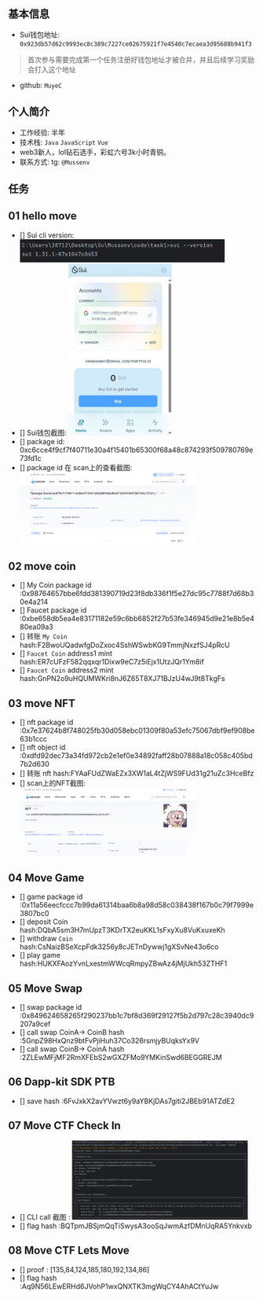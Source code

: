 ## 基本信息
- Sui钱包地址: `0x923db57d62c9993ec8c389c7227ce02675921f7e4540c7ecaea3d95688b941f3`
> 首次参与需要完成第一个任务注册好钱包地址才被合并，并且后续学习奖励会打入这个地址
- github: `MuyeC`

## 个人简介
- 工作经验: 半年
- 技术栈: `Java` `JavaScript` `Vue`
- web3新人，lol钻石选手，彩虹六号3k小时青铜。
- 联系方式: tg: `@Mussenv` 

## 任务

##   01 hello move  
- [] Sui cli version:<img src="Sui-v.png" alt="suiVersion" style="zoom:67%;" />
- [] Sui钱包截图: <img src="sui钱包.png" alt="suiWallet" style="zoom:47%;" />
- [] package id: 0xc6cce4f9cf7f40711e30a4f15401b65300f68a48c874293f509780769e73fd1c
- [] package id 在 scan上的查看截图:<img src="hellomove.png" alt="scan" style="zoom:35%;" />

##   02 move coin
- [] My Coin package id :0x98764657bbe6fdd381390719d23f8db336f1f5e27dc95c7788f7d68b30e4a214 
- [] Faucet package id :0xbe658db5ea4e83171182e59c6bb6852f27b53fe346945d9e21e8b5e480ea09a3 
- [] 转账 `My Coin` hash:F2BwoUQadwfgDoZxoc4SshWSwbKG9TmmjNxzfSJ4pRcU
- [] `Faucet Coin` address1 mint hash:ER7cUFzF582qqxqr1Dixw9eC7z5iEjx1UtzJQr1Ym8if
- [] `Faucet Coin` address2 mint hash:GnPN2o9uHQUMWKri8nJ6Z65T8XJ71BJzU4wJ9t8TkgFs

##   03 move NFT
- [] nft package id :0x7e37624b8f748025fb30d058ebc01309f80a53efc75067dbf9ef908be63b1ccc
- [] nft object id :0xdfd92dec73a34fd972cb2e1ef0e34892faff28b07888a18c058c405bd7b2d630
- [] 转账 nft  hash:FYAaFUdZWaEZx3XW1aL4tZjWS9FUd31g21uZc3HceBfz
- [] scan上的NFT截图:<img src="nft.png" alt="scan" style="zoom:35%;" />

##   04 Move Game
- [] game package id :0x11a56eecfccc7b99da61314baa6b8a98d58c038438f167b0c79f7999e3807bc0
- [] deposit Coin hash:DQbA5sm3H7mUpzT3KDrTX2euKKL1sFxyXu8VuKxuxeKh
- [] withdraw `Coin` hash:CsNaizBSeXcpFdk3256y8cJETnDywwj1gXSvNe43o6co
- [] play game hash:HUKXFAozYvnLxestmWWcqRmpyZBwAz4jMjUkh53ZTHF1

##   05 Move Swap
- [] swap package id :0x849624658265f290237bb1c7bf8d369f29127f5b2d797c28c3940dc9207a9cef
- [] call swap CoinA-> CoinB  hash :5GnpZ98HxQnz9btFvPjiHuh37Co326rsmjyBUqksYx9V
- [] call swap CoinB-> CoinA  hash :2ZLEwMFjMF2RmXFEbS2wGXZFMo9YMKinSwd6BEGGREJM

##   06 Dapp-kit SDK PTB
- [] save hash :6FvJxkX2avYVwzt6y9aYBKjDAs7giti2JBEb91ATZdE2

##   07 Move CTF Check In
- [] CLI call 截图 : <img src="task7.png" alt="scan" style="zoom:35%;" />
- [] flag hash :BQTpmJBSjmQqTiSwysA3ooSqJwmAzfDMnUqRA5Ynkvxb

##   08 Move CTF Lets Move
- [] proof : [135,84,124,185,180,192,134,86]
- [] flag hash :Aq9N56LEwERHd6JVohP1wxQNXTK3mgWqCY4AhACtYuJw
